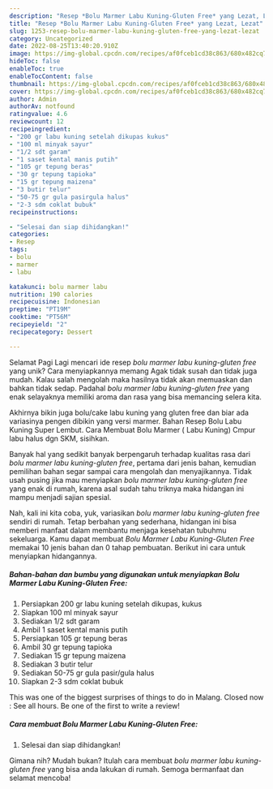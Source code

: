 ```yaml
---
description: "Resep *Bolu Marmer Labu Kuning-Gluten Free* yang Lezat, Lezat"
title: "Resep *Bolu Marmer Labu Kuning-Gluten Free* yang Lezat, Lezat"
slug: 1253-resep-bolu-marmer-labu-kuning-gluten-free-yang-lezat-lezat
category: Uncategorized
date: 2022-08-25T13:40:20.910Z
image: https://img-global.cpcdn.com/recipes/af0fceb1cd38c863/680x482cq70/bolu-marmer-labu-kuning-gluten-free-foto-resep-utama.jpg
hideToc: false
enableToc: true
enableTocContent: false
thumbnail: https://img-global.cpcdn.com/recipes/af0fceb1cd38c863/680x482cq70/bolu-marmer-labu-kuning-gluten-free-foto-resep-utama.jpg
cover: https://img-global.cpcdn.com/recipes/af0fceb1cd38c863/680x482cq70/bolu-marmer-labu-kuning-gluten-free-foto-resep-utama.jpg
author: Admin
authorAv: notfound
ratingvalue: 4.6
reviewcount: 12
recipeingredient:
- "200 gr labu kuning setelah dikupas kukus"
- "100 ml minyak sayur"
- "1/2 sdt garam"
- "1 saset kental manis putih"
- "105 gr tepung beras"
- "30 gr tepung tapioka"
- "15 gr tepung maizena"
- "3 butir telur"
- "50-75 gr gula pasirgula halus"
- "2-3 sdm coklat bubuk"
recipeinstructions:

- "Selesai dan siap dihidangkan!"
categories:
- Resep
tags:
- bolu
- marmer
- labu

katakunci: bolu marmer labu 
nutrition: 190 calories
recipecuisine: Indonesian
preptime: "PT19M"
cooktime: "PT56M"
recipeyield: "2"
recipecategory: Dessert

---
```



Selamat Pagi Lagi mencari ide resep *bolu marmer labu kuning-gluten free* yang unik? Cara menyiapkannya memang Agak tidak susah dan tidak juga mudah. Kalau salah mengolah maka hasilnya tidak akan memuaskan dan bahkan tidak sedap. Padahal *bolu marmer labu kuning-gluten free* yang enak selayaknya memiliki aroma dan rasa yang bisa memancing selera kita.


Akhirnya bikin juga bolu/cake labu kuning yang gluten free dan biar ada variasinya pengen dibikin yang versi marmer. Bahan Resep Bolu Labu Kuning Super Lembut. Cara Membuat Bolu Marmer ( Labu Kuning) Cmpur labu halus dgn SKM, sisihkan.

Banyak hal yang sedikit banyak berpengaruh terhadap kualitas rasa dari *bolu marmer labu kuning-gluten free*, pertama dari jenis bahan, kemudian pemilihan bahan segar sampai cara mengolah dan menyajikannya. Tidak usah pusing jika mau menyiapkan *bolu marmer labu kuning-gluten free* yang enak di rumah, karena asal sudah tahu triknya maka hidangan ini mampu menjadi sajian spesial.


Nah, kali ini kita coba, yuk, variasikan *bolu marmer labu kuning-gluten free* sendiri di rumah. Tetap berbahan yang sederhana, hidangan ini bisa memberi manfaat dalam membantu menjaga kesehatan tubuhmu sekeluarga. Kamu dapat membuat *Bolu Marmer Labu Kuning-Gluten Free* memakai 10 jenis bahan dan 0 tahap pembuatan. Berikut ini cara untuk menyiapkan hidangannya.

<!--inarticleads1-->

##### Bahan-bahan dan bumbu yang digunakan untuk menyiapkan *Bolu Marmer Labu Kuning-Gluten Free*:

1. Persiapkan 200 gr labu kuning setelah dikupas, kukus
1. Siapkan 100 ml minyak sayur
1. Sediakan 1/2 sdt garam
1. Ambil 1 saset kental manis putih
1. Persiapkan 105 gr tepung beras
1. Ambil 30 gr tepung tapioka
1. Sediakan 15 gr tepung maizena
1. Sediakan 3 butir telur
1. Sediakan 50-75 gr gula pasir/gula halus
1. Siapkan 2-3 sdm coklat bubuk


This was one of the biggest surprises of things to do in Malang. Closed now : See all hours. Be one of the first to write a review! 

<!--inarticleads2-->

##### Cara membuat *Bolu Marmer Labu Kuning-Gluten Free*:


1. Selesai dan siap dihidangkan!



Gimana nih? Mudah bukan? Itulah cara membuat *bolu marmer labu kuning-gluten free* yang bisa anda lakukan di rumah. Semoga bermanfaat dan selamat mencoba!
